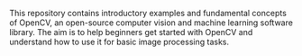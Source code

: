 This repository contains introductory examples and fundamental concepts of OpenCV, an open-source computer vision and machine learning software library. The aim is to help beginners get started with OpenCV and understand how to use it for basic image processing tasks.
